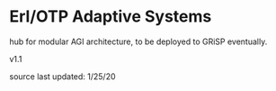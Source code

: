 # Erl/OTP Adaptive Systems
<p> hub for modular AGI architecture, to be deployed to GRiSP eventually.<p\>
<p> v1.1 <p\>
<p> source last updated: 1/25/20 <p\>
